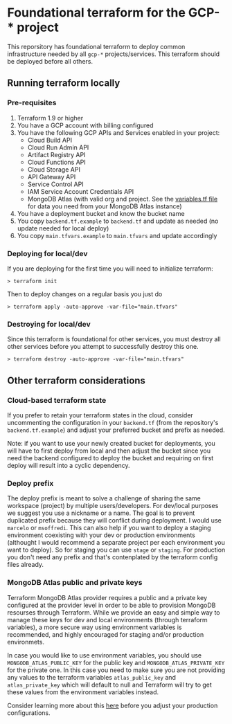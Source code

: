 # Foundational terraform for the GCP-\* project

This reporsitory has foundational terraform to deploy common infrastructure needed by all `gcp-*` projects/services. This terraform should be deployed before all others.

## Running terraform locally

### Pre-requisites

1. Terraform 1.9 or higher
2. You have a GCP account with billing configured
3. You have the following GCP APIs and Services enabled in your project:
    - Cloud Build API
    - Cloud Run Admin API
    - Artifact Registry API
    - Cloud Functions API
    - Cloud Storage API
    - API Gateway API
    - Service Control API
    - IAM Service Account Credentials API
    - MongoDB Atlas (with valid org and project. See the [variables.tf file](variables.tf) for data you need from your MongoDB Atlas instance)
4. You have a deployment bucket and know the bucket name
5. You copy `backend.tf.example` to `backend.tf` and update as needed (no update needed for local deploy)
6. You copy `main.tfvars.example` to `main.tfvars` and update accordingly

### Deploying for local/dev

If you are deploying for the first time you will need to initialize terraform:

```
> terraform init
```

Then to deploy changes on a regular basis you just do

```
> terraform apply -auto-approve -var-file="main.tfvars"
```

### Destroying for local/dev

Since this terraform is foundational for other services, you must destroy all other services before you attempt to successfully destroy this one.

```
> terraform destroy -auto-approve -var-file="main.tfvars"
```

## Other terraform considerations

### Cloud-based terraform state

If you prefer to retain your terraform states in the cloud, consider uncommenting the configuration in your `backend.tf` (from the repository's `backend.tf.example`) and adjust your preferred bucket and prefix as needed.

Note: if you want to use your newly created bucket for deployments, you will have to first deploy from local and then adjust the bucket since you need the backend configured to deploy the bucket and requiring on first deploy will result into a cyclic dependency.

### Deploy prefix

The deploy prefix is meant to solve a challenge of sharing the same workspace (project) by multiple users/developers. For dev/local purposes we suggest you use a nickname or a name. The goal is to prevent duplicated prefix because they will conflict during deployment. I would use `marcelo` or `msoffredi`. This can also help if you want to deploy a staging environment coexisting with your dev or production environments (althought I would recommend a separate project per each environment you want to deploy). So for staging you can use `stage` or `staging`. For production you don't need any prefix and that's contenplated by the terraform config files already.

### MongoDB Atlas public and private keys

Terraform MongoDB Atlas provider requires a public and a private key configured at the provider level in order to be able to provision MongoDB resourses through Terraform. While we provide an easy and simple way to manage these keys for dev and local environments (through terraform variables), a more secure way using environment variables is recommended, and highly encouraged for staging and/or production environmets.

In case you would like to use environment variables, you should use `MONGODB_ATLAS_PUBLIC_KEY` for the public key and `MONGODB_ATLAS_PRIVATE_KEY` for the private one. In this case you need to make sure you are not providing any values to the terraform variables `atlas_public_key` and `atlas_private_key` which will default to null and Terraform will try to get these values from the environment variables instead.

Consider learning more about this [here](https://registry.terraform.io/providers/mongodb/mongodbatlas/latest/docs) before you adjust your production configurations.
